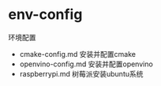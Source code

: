 # env-config
环境配置
- cmake-config.md 安装并配置cmake
- openvino-config.md 安装并配置openvino
- raspberrypi.md 树莓派安装ubuntu系统
